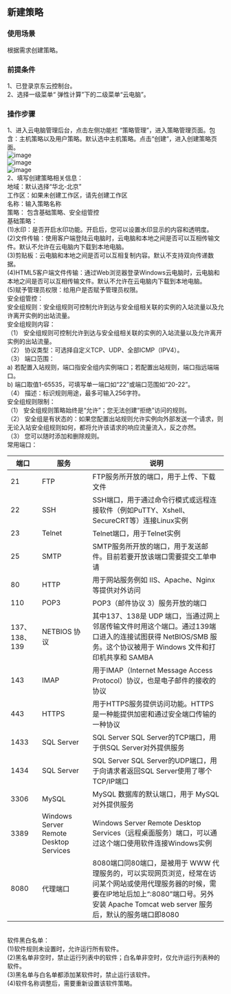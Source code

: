 ## 新建策略
### 使用场景
根据需求创建策略。<br>
### 前提条件
1、已登录京东云控制台。<br>
2、选择一级菜单“ 弹性计算”下的二级菜单“云电脑”。<br>
### 操作步骤
1、进入云电脑管理后台，点击左侧功能栏  “策略管理”，进入策略管理页面。包含：主机策略以及用户策略。默认选中主机策略。点击“创建”，进入创建策略页面。<br>
![image](https://user-images.githubusercontent.com/103625856/190592122-836f6643-7e73-4e4f-b136-c2348fa57052.png)<br>
![image](https://user-images.githubusercontent.com/103625856/190592631-3424d883-94eb-4103-b7c9-31b6f8142a81.png)<br>
![image](https://user-images.githubusercontent.com/103625856/190592926-034fcf1e-4129-4f2e-82a8-b159249e6e01.png)<br>
2、填写创建策略相关信息：<br>
地域：默认选择“华北-北京”<br>
工作区：如果未创建工作区，请先创建工作区<br>
名称：输入策略名称<br>
策略： 包含基础策略、安全组管控<br>
基础策略：<br>
(1)水印：是否开启水印功能。开启后，您可以设置水印显示的内容和透明度。 <br>
(2)文件传输：使用客户端登陆云电脑时，云电脑和本地之间是否可以互相传输文件。默认不允许在云电脑内下载到本地电脑。<br>
(3)剪贴板：云电脑和本地之间是否可以互相复制内容。默认不支持双向传递数据。<br>
(4)HTML5客户端文件传输：通过Web浏览器登录Windows云电脑时，云电脑和本地之间是否可以互相传输文件。默认不允许在云电脑内下载到本地电脑。<br>
(5)赋予管理员权限：给用户是否赋予管理员权限。<br>
安全组管控：<br>
安全组规则：安全组规则可控制允许到达与安全组相关联的实例的入站流量以及允许离开实例的出站流量。<br>
安全组规则内容：<br>
（1）	安全组规则可控制允许到达与安全组相关联的实例的入站流量以及允许离开实例的出站流量。<br>
（2）	协议类型：可选择自定义TCP、UDP、全部ICMP（IPV4）。<br>
（3）	端口范围：<br>
a)	若配置入站规则，端口指安全组内实例端口；若配置出站规则，端口指远端端口。<br>
b)	端口取值1-65535，可填写单一端口如“22”或端口范围如“20-22”。<br>
（4）	描述：标识规则用途，最多可输入256字符。<br>
安全组规则限制：<br>
（1）	安全组规则策略始终是“允许”；您无法创建“拒绝”访问的规则。<br>
（2）	安全组是有状态的：如果您配置出站规则允许实例向外部发送一个请求，则无论入站安全组规则如何，都将允许该请求的响应流量流入，反之亦然。<br>
（3）	您可以随时添加和删除规则。<br>
常用端口：<br>

| 端口    | 服务       | 说明                                                   | 
|--------|------------|--------------------------------------------------------|
| 21     | FTP        | FTP服务所开放的端口，用于上传、下载文件                   | 
| 22       | SSH           | SSH端口，用于通过命令行模式或远程连接软件（例如PuTTY、Xshell、SecureCRT等）连接Linux实例 | 
| 23       | Telnet        |Telnet端口，用于Telnet实例                                                        | 
| 25       | SMTP          |SMTP服务所开放的端口，用于发送邮件。目前若要开放该端口需要提交工单申请                 | 
| 80       | HTTP           |用于网站服务例如 IIS、Apache、Nginx 等提供对外访问                                 | 
| 110      | POP3           |POP3（邮件协议 3）服务开放的端口                                                  | 
|137、138、139  | NETBIOS 协议    | 其中137、138是 UDP 端口，当通过网上邻居传输文件时用这个端口。通过139端口进入的连接试图获得 NetBIOS/SMB 服务。这个协议被用于 Windows 文件和打印机共享和 SAMBA| 
|143        |IMAP            |用于IMAP（Internet Message Access Protocol）协议，也是电子邮件的接收的协议         | 
|443        |HTTPS           |用于HTTPS服务提供访问功能。HTTPS是一种能提供加密和通过安全端口传输的一种协议           | 
|1433       |SQL Server      | SQL Server SQL Server的TCP端口，用于供SQL Server对外提供服务          | 
|1434       |SQL Server      | SQL Server SQL Server的UDP端口，用于向请求者返回SQL Server使用了哪个TCP/IP端口       | 
|3306       |MySQL      | MySQL 数据库的默认端口，用于 MySQL 对外提供服务          | 
|3389       |Windows Server Remote Desktop Services      |Windows Server Remote Desktop Services（远程桌面服务）端口，可以通过这个端口使用软件连接Windows实例           | 
|8080       |代理端口      |8080端口同80端口，是被用于 WWW 代理服务的，可以实现网页浏览，经常在访问某个网站或使用代理服务器的时候，需要在IP地址后加上“:8080”端口号。另外安装 Apache Tomcat web server 服务后，默认的服务端口即8080           | 
<br>
软件黑白名单：<br>
(1)软件规则未设置时，允许运行所有软件。 <br>
(2)黑名单非空时，禁止运行列表中的软件；白名单非空时，仅允许运行列表种的软件。<br>
(3)黑名单与白名单都添加某软件时，禁止运行该软件。<br>
(4)软件名称调整后，需要重新设置该软件策略。<br>
